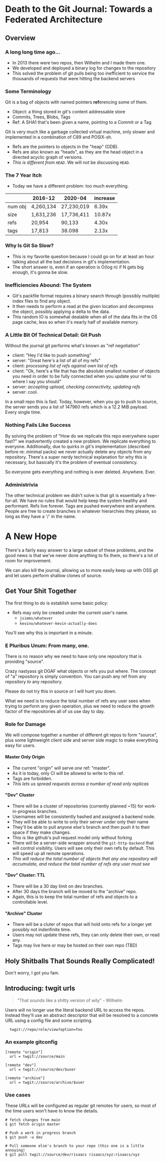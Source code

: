 # Death to the Git Journal: Towards a Federated Architecture

## Overview

### A long long time ago...

* In 2013 there were two repos, then Wilhelm and I made them one.
* We developed and deployed a binary log for changes to the repository
* This solved the problem of git pulls being too inefficient to service the thousands of requests that were hitting the backend servers

### Some Terminology

Git is a bag of objects with named pointers **ref**erencing some of them.

* Object: a thing stored in git's content addressable store
 * Commits, Trees, Blobs, Tags
* Ref: A SHA1 that's been given a name, pointing to a Commit or a Tag

Git is very much like a garbage collected virtual machine, only slower and implemented in a combination of C89 and POSIX-sh.

* Refs are the pointers to objects in the "heap" (ODB).
* Refs are also known as "heads", as they are the head object in a directed acyclic graph of versions.
* *This is different from `HEAD`*. We will not be discussing `HEAD`.

### The 7 Year Itch

* Today we have a different problem: too much everything.

|         | 2016-12   |  2020-04   |  increase  |
|---------|-----------|------------|------------|
| num obj | 4,260,134 | 27,230,019 |    6.39x   |
| size    | 1,631,236 | 17,736,411 |   10.87x   |
| refs    |    20,954 |     90,133 |    4.30x   |
| tags    |    17,813 |     38.098 |    2.13x   |

### Why Is Git So Slow?

* This is my favorite question because I could go on for at least an hour talking about all the bad decisions in git's implementation.
* The short answer is, even if an operation is O(log n) if N gets big enough, it's gonna be slow.

### Inefficiencies Abound: The System

* Git's packfile format requires a binary search through (possibly multiple) index files to find any object.
* It then needs to perform a read at the given location and decompress the object, possibly applying a delta to the data.
* This random IO is somewhat dealable when all of the data fits in the OS page cache, less so when it's nearly half of available memory.

### A Little Bit Of Technical Detail: Git Push

Without the journal git performs what's known as "ref negotiation"

* client: "Hey I'd like to push something"
* server: "Great here's a list of all of my refs"
* client: *processing list of refs against own list of refs*
* client: "Ok, here's a file that has the absolute smallest number of objects you need in order to be fully connected when you update your ref to where I say you should"
* server: *accepting upload, checking connectivity, updating refs*
* server: cool.

In a small repo this is fast. Today, however, when you go to push to source, the server sends you a list of 147960 refs which is a 12.2 MiB payload. Every single time.

### Nothing Fails Like Success

By solving the problem of "How do we replicate this repo everywhere super fast?" we inadvertently created a new problem. We replicate everything to everyone. Additionally, due to quirks in git's implementation (described before re: minimal packs) we never actually delete any objects from any repository. There's a super nerdy technical explanation for why this is necessary, but basically it's the problem of eventual consistency.

So everyone gets everything and nothing is ever deleted. Anywhere. Ever.

### Administrivia

The other technical problem we didn't solve is that git is essentially a free-for-all. We have no rules that would help keep the system healthy and performant. Refs live forever. Tags are pushed everywhere and anywhere. People are free to create branches in whatever hierarchies they please, so long as they have a '/' in the name.

# A New Hope

There's a fairly easy answer to a large subset of these problems, and the good news is that we've never done anything to fix them, so there's a lot of room for improvement.

We can also kill the journal, allowing us to more easily keep up with OSS git and let users perform shallow clones of source.

## Get Your Shit Together

The first thing to do is establish some basic policy:

* Refs may only be created under the current user's name.
  * `jsimms/whatever`
  * `kevino/whatever-kevin-actually-does`

You'll see why this is important in a minute.

### E Pluribus Unum: From many, one.

There is no reason why we need to have only one repository that is providing "source".

Crazy nastyass git DGAF what objects or refs you put where. The concept of "a" repository is simply convention. You can push any ref from any repository *to* any repository.

Please do not try this in source or I will hunt you down.

What we need is to reduce the total number of refs any user sees when trying to perform any given operation, plus we need to reduce the growth factor of the repositories all of us use day to day.

### Role for Damage

We will compose together a number of different git repos to form "source", plus some lightweight client side and server side magic to make everything easy for users.

#### Master Only Origin

* The current "origin" will serve *one* ref: "master".
* As it is today, only CI will be allowed to write to this ref.
* Tags are forbidden.
* *This lets us spread requests across a number of read only replicas*

#### "Dev" Cluster

* There will be a cluster of repositories (currently planned ~15) for work-in-progress branches.
* Usernames will be consistently hashed and assigned a backend node.
* They will be able to write to only their server under only their name
* They'll be able to pull anyone else's branch and then push it to their space if they make changes.
* This is like github's pull request model only without forking
* There will be a server-side wrapper around the `git-http-backend` that will control visibility. Users will see only their own refs by default. This will speed up all remote operations.
* *This will reduce the total number of objects that any one repository will accumulate, and reduce the total number of refs any user must see*

#### "Dev" Cluster: TTL

* There will be a 30 day limit on dev branches.
* After 30 days the branch will be moved to the "archive" repo.
* Again, this is to keep the total number of refs and objects to a controllable level.

#### "Archive" Cluster

* There will be a cluter of repos that will hold onto refs for a longer yet possibly not indenfinite time.
* Users may not update these refs, they can only delete their own, or read any.
* Tags may live here or may be hosted on their own repo (TBD)

## Holy Shitballs That Sounds Really Complicated!

Don't worry, I got you fam.

## Introducing: twgit urls

> "That sounds like a shitty version of wily" - Wilhelm

Users will no longer use the literal backend URL to access the repos. Instead they'll use an abstract descriptor that will be resolved to a concrete URL using a config file and some scripting.

```
  twgit://repo/role/view?option=foo
```

### An example gitconfig

```
[remote "origin"]
  url = twgit://source/main

[remote "dev"]
  url = twgit://source/dev/$user

[remote "archive"]
  url = twgit://source/archive/$user
```

### Use cases

These URLs will be configured as regular git remotes for users, so most of the time users won't have to know the details.

```
# fetch changes from main
$ git fetch origin master

# Push a work in progress branch
$ git push -u dev

# Pull someone else's branch to your repo (this one is a little annoying)
$ git pull twgit://source/dev/risaacs risaacs/xyz:risaacs/xyz
```


